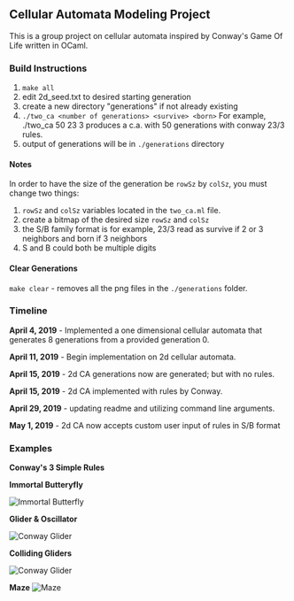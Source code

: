 
## Cellular Automata Modeling Project
This is a group project on cellular automata inspired by Conway's Game Of Life written in OCaml.

### Build Instructions
1. `make all`
2. edit 2d_seed.txt to desired starting generation
3. create a new directory "generations" if not already existing
4. `./two_ca <number of generations> <survive> <born>` For example, ./two_ca 50 23 3 produces a c.a. with 50 generations with conway 23/3 rules.
5. output of generations will be in `./generations` directory

#### Notes
In order to have the size of the generation be `rowSz` by `colSz`, you must change two things:
1. `rowSz` and `colSz` variables located in the `two_ca.ml` file.
2. create a bitmap of the desired size `rowSz` and `colSz` 
3. the S/B family format is for example, 23/3 read as survive if 2 or 3 neighbors and born if 3 neighbors
4. S and B could both be multiple digits

#### Clear Generations
`make clear` - removes all the png files in the `./generations` folder.


### Timeline

**April 4, 2019** - Implemented a one dimensional cellular automata that generates 8 generations from a provided generation 0. 

**April 11, 2019** - Begin implementation on 2d cellular automata.

**April 15, 2019** - 2d CA generations now are generated; but with no rules.

**April 15, 2019** - 2d CA implemented with rules by Conway.

**April 29, 2019** - updating readme and utilizing command line arguments.

**May 1, 2019** - 2d CA now accepts custom user input of rules in S/B format

### Examples

**Conway's 3 Simple Rules**

**Immortal Butteryfly**

![Immortal Butterfly](https://github.com/ocamlca/Cellular-Automaton-Ocaml/blob/2d-ca/2d-conway.gif?raw=true)


**Glider & Oscillator**

![Conway Glider](https://github.com/ocamlca/Cellular-Automaton-Ocaml/blob/2d-ca/2d-glider.gif?raw=true)


**Colliding Gliders**

![Conway Glider](https://github.com/ocamlca/Cellular-Automaton-Ocaml/blob/2d-ca/exploding_gliders.gif?raw=true)

**Maze**
![Maze](https://github.com/ocamlca/Cellular-Automaton-Ocaml/blob/master/12345-3.gif)



